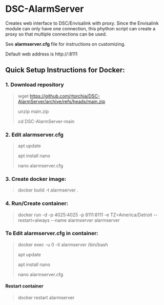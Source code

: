 # DSC-AlarmServer
Creates web interface to DSC/Envisalink with proxy.
Since the Envisalink module can only have one connection, this phython script can create a proxy so that multiple connections can be used.

See **alarmserver.cfg** file for instructions on customizing.


Default web address is http://<server ip address>:8111

## Quick Setup Instructions for Docker:

### 1. Download repository
>wget https://github.com/rtorchia/DSC-AlarmServer/archive/refs/heads/main.zip
>
>unzip main.zip
>
>cd DSC-AlarmServer-main
### 2. Edit alarmserver.cfg
>apt update
>
>apt install nano
>
>nano alarmserver.cfg

### 3. Create docker image:
>docker build -t alarmserver .

### 4. Run/Create container:
>docker run -d -p 4025:4025 -p 8111:8111 -e TZ=America/Detroit --restart=always --name alarmserver alarmserver

### To Edit alarmserver.cfg in container:
>docker exec -u 0 -it alarmserver /bin/bash
>
>apt update
>
>apt install nano
>
>nano alarmserver.cfg
>

#### Restart container
>docker restart alarmserver
